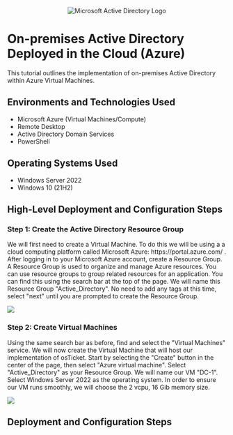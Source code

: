 <p align="center">
<img src="https://i.imgur.com/pU5A58S.png" alt="Microsoft Active Directory Logo"/>
</p>

<h1>On-premises Active Directory Deployed in the Cloud (Azure)</h1>
This tutorial outlines the implementation of on-premises Active Directory within Azure Virtual Machines.<br />

<h2>Environments and Technologies Used</h2>

- Microsoft Azure (Virtual Machines/Compute)
- Remote Desktop
- Active Directory Domain Services
- PowerShell

<h2>Operating Systems Used </h2>

- Windows Server 2022
- Windows 10 (21H2)

<h2>High-Level Deployment and Configuration Steps</h2>

<h3>Step 1: Create the Active Directory Resource Group</h3>
<p>
We will first need to create a Virtual Machine. To do this we will be using a a cloud computing platform called Microsoft Azure: https://portal.azure.com/ . After logging in to your Microsoft Azure account, create a Resource Group. A Resource Group is used to organize and manage Azure resources. You can use resource groups to group related resources for an application. You can find this using the search bar at the top of the page. We will name this Resource Group "Active_Directory". No need to add any tags at this time, select "next" until you are prompted to create the Resource Group.
</p>
<img src=https://i.imgur.com/8NU0JbM.png/>

<h3>Step 2: Create Virtual Machines</h3>
<p>
Using the same search bar as before, find and select the "Virtual Machines" service. We will now create the Virtual Machine that will host our implementation of osTicket. Start by selecting the "Create" button in the center of the page, then select "Azure virtual machine". Select "Active_Directory" as your Resource Group. We will name our VM "DC-1". Select Windows Server 2022 as the operating system. In order to ensure our VM runs smoothly, we will choose the 2 vcpu, 16 Gib memory size. 
</p>
<img src=https://i.imgur.com/vOJ5nYJ.png/>

























<h2>Deployment and Configuration Steps</h2>
